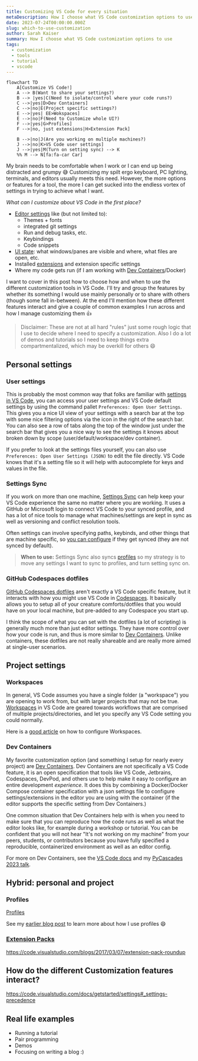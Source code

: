 ```yaml
---
title: Customizing VS Code for every situation
metaDescription: How I choose what VS Code customization options to use
date: 2023-07-24T00:00:00.000Z
slug: which-to-use-customization
author: Sarah Kaiser
summary: How I choose what VS Code customization options to use
tags:
  - customization
  - tools
  - tutorial
  - vscode
---
```

```mermaid
flowchart TD
    A[Customize VS Code!]
    A --> B(Want to share your settings?)
    B --> |yes|C(Need to isolate/control where your code runs?)
    C -->|yes|D>Dev Containers]
    C -->|no|E(Project specific settings?)
    E -->|yes| EE>Wokspaces]
    E -->|no|F(Need to Customize whole UI?)
    F -->|yes|G>Profiles]
    F -->|no, just extensions|H>Extension Pack]

    B -->|no|J(Are you working on multiple machines?)
    J -->|no|K>VS Code user settings]
    J -->|yes|M(Turn on setting sync) --> K
    %% M --> N[fa:fa-car Car]
```
My brain needs to be comfortable when I work or I can end up being distracted and grumpy 😅 Customizing my spilt ergo keyboard, PC lighting, terminals, and editors usually meets this need. However, the more options or features for a tool, the more I can get sucked into the endless vortex of settings in trying to achieve what I want.

_What can I customize about VS Code in the first place?_
- [Editor settings](https://code.visualstudio.com/docs/getstarted/settings#_settings-editor) like (but not limited to):
  - Themes + fonts
  - integrated git settings
  - Run and debug tasks, etc.
  - Keybindings
  - Code snippets
- [UI state](https://code.visualstudio.com/docs/editor/profiles#_profile-contents): what windows/panes are visible and where, what files are open, etc. 
- Installed [extensions](https://code.visualstudio.com/docs/editor/extension-marketplace) and extension specific settings
- Where my code gets run (if I am working with [Dev Containers](https://code.visualstudio.com/docs/devcontainers/containers)/Docker)

I want to cover in this post how to choose how and when to use the different customization tools in VS Code. I'll try and group the features by whether its something I would use mainly personally or to share with others (though some fall in-between). At the end I'll mention how these different features interact and give a couple of common examples I run across and how I manage customizing them 👍

> Disclaimer: These are not at all hard "rules" just some rough logic that I use to decide where I need to specify a customization.
> Also I do a lot of demos and tutorials so I need to keep things extra compartmentalized, which may be overkill for others 😄

## Personal settings

### User settings

This is probably the most common way that folks are familiar with [settings in VS Code](https://code.visualstudio.com/docs/getstarted/settings), you can access your user settings and VS Code default settings by using the command pallet `Preferences: Open User Settings`. This gives you a nice UI view of your settings with a search bar at the top with some nice filtering options via the icon in the right of the search bar. You can also see a row of tabs along the top of the window just under the search bar that gives you a nice way to see the settings it knows about broken down by scope (user/default/workspace/dev container).

If you prefer to look at the settings files yourself, you can also use `Preferences: Open User Settings (JSON)` to edit the file directly. VS Code knows that it's a setting file so it will help with autocomplete for keys and values in the file.

### Settings Sync

If you work on more than one machine, [Settings Sync](https://code.visualstudio.com/docs/editor/settings-sync) can help keep your VS Code experience the same no matter where you are working. It uses a GitHub or Microsoft login to connect VS Code to your synced profile, and has a lot of nice tools to manage what machines/settings are kept in sync as well as versioning and conflict resolution tools.

Often settings can involve specifying paths, keybinds, and other things that are machine specific, so [you can configure](https://code.visualstudio.com/docs/editor/settings-sync#_configuring-synced-data) if they get synced (they are not synced by default).

> **When to use:** Settings Sync also syncs [profiles](#profiles) so my strategy is to move any settings I want to sync to profiles, and turn setting sync on.

### GitHub Codespaces dotfiles

[GitHub Codespaces dotfiles](https://docs.github.com/en/codespaces/customizing-your-codespace/personalizing-github-codespaces-for-your-account#dotfiles) aren't exactly a VS Code specific feature, but it interacts with how you might use VS Code in [Codespaces](https://github.com/features/codespaces). It basically allows you to setup all of your creature comforts/dotfiles that you would have on your local machine, but pre-added to any Codespace you start up.

I think the scope of what you can set with the dotfiles (a lot of scripting) is generally much more than just editor settings. They have more control over how your code is run, and thus is more similar to [Dev Containers](#dev-containers). Unlike containers, these dotfiles are not really shareable and are really more aimed at single-user scenarios.

## Project settings

### Workspaces

In general, VS Code assumes you have a single folder (a "workspace") you are opening to work from, but with larger projects that may not be true. [Workspaces](https://code.visualstudio.com/docs/editor/workspaces) in VS Code are geared towards workflows that are comprised of multiple projects/directories, and let you specify any VS Code setting you could normally.

Here is a [good article](https://code.visualstudio.com/docs/getstarted/settings#_workspace-settings) on how to configure Workspaces.

### Dev Containers

My favorite customization option (and something I setup for nearly every project) are [Dev Containers](https://containers.dev). Dev Containers are not specifically a VS Code feature, it is an open specification that tools like VS Code, Jetbrains, Codespaces, DevPod, and others use to help make it easy to configure an entire development _experience_. It does this by combining a Docker/Docker Compose container specification with a json settings file to configure settings/extensions in the editor you are using with the container (if the editor supports the specific setting from Dev Containers.)

One common situation that Dev Containers help with is when you need to make sure that you can reproduce how the code runs as well as what the editor looks like, for example during a workshop or tutorial. You can be confident that you will not hear "It's not working on my machine" from your peers, students, or contributors because you have fully specified a reproducible, containerized environment as well as an editor config.

For more on Dev Containers, see the [VS Code docs](https://code.visualstudio.com/docs/devcontainers/containers) and my [PyCascades 2023 talk]().


## Hybrid: personal and project

### Profiles

[Profiles](https://code.visualstudio.com/docs/editor/profiles)

See my [earlier blog post]() to learn more about how I use profiles 😄

### [Extension Packs](https://code.visualstudio.com/api/references/extension-manifest#extension-packs)

https://code.visualstudio.com/blogs/2017/03/07/extension-pack-roundup

## How do the different Customization features interact?

https://code.visualstudio.com/docs/getstarted/settings#_settings-precedence

## Real life examples

- Running a tutorial
- Pair programming
- Demos
- Focusing on writing a blog :)